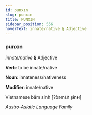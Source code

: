 ```yaml
---
id: punxın
slug: punxın
title: PUNXIN
sidebar_position: 556
hoverText: innate/native § Adjective
---
```


### punxın

*innate/native* **§** Adjective

**Verb**: to be innate/native

**Noun**: innateness/nativeness

**Modifier**: innate/native

Vietnamese bẩm sinh [ʔɓəm˨˩˦ ʂɨn˧˧]

*Austro-Asiatic Language Family*